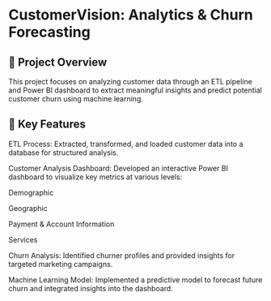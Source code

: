 # CustomerVision: Analytics & Churn Forecasting
## 📌 Project Overview

This project focuses on analyzing customer data through an ETL pipeline and Power BI dashboard to extract meaningful insights and predict potential customer churn using machine learning.

## 🚀 Key Features

ETL Process: Extracted, transformed, and loaded customer data into a database for structured analysis.

Customer Analysis Dashboard: Developed an interactive Power BI dashboard to visualize key metrics at various levels:

Demographic

Geographic

Payment & Account Information

Services

Churn Analysis: Identified churner profiles and provided insights for targeted marketing campaigns.

Machine Learning Model: Implemented a predictive model to forecast future churn and integrated insights into the dashboard.
